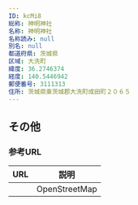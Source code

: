 ```yaml
---
ID: kcMi8
総称: 神明神社
名称: 神明神社
名称読み: null
別名: null
都道府県: 茨城県
区域: 大洗町
緯度: 36.2746374
経度: 140.5446942
郵便番号: 3111313
住所: 茨城県東茨城郡大洗町成田町２０６５
---
```


## その他

### 参考URL

| URL | 説明          |
| --- | ------------- |
|     | OpenStreetMap |
